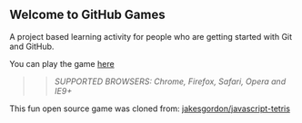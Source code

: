 ## Welcome to GitHub Games

A project based learning activity for people who are getting started with Git and GitHub.

You can play the game [here](https://XieEDeHeiShou.github.io/github-games/)

>> _*SUPPORTED BROWSERS*: Chrome, Firefox, Safari, Opera and IE9+_

This fun open source game was cloned from: [jakesgordon/javascript-tetris](https://github.com/jakesgordon/javascript-tetris)

